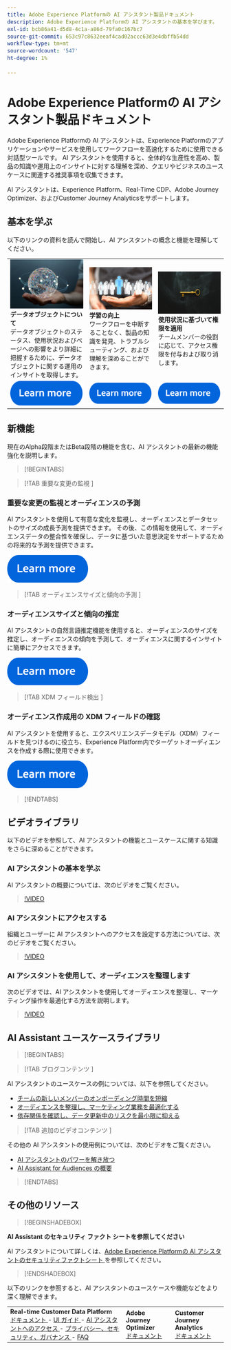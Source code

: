 ```yaml
---
title: Adobe Experience Platformの AI アシスタント製品ドキュメント
description: Adobe Experience Platformの AI アシスタントの基本を学びます。
exl-id: bcb86a41-d5d8-4c1a-a86d-79fa0c167bc7
source-git-commit: 653c97c8632eeaf4cad02accc63d3e4dbffb54dd
workflow-type: tm+mt
source-wordcount: '547'
ht-degree: 1%

---
```


# Adobe Experience Platformの AI アシスタント製品ドキュメント

Adobe Experience Platformの AI アシスタントは、Experience Platformのアプリケーションやサービスを使用してワークフローを高速化するために使用できる対話型ツールです。 AI アシスタントを使用すると、全体的な生産性を高め、製品の知識や運用上のインサイトに対する理解を深め、クエリやビジネスのユースケースに関連する推奨事項を収集できます。

AI アシスタントは、Experience Platform、Real-Time CDP、Adobe Journey Optimizer、およびCustomer Journey Analyticsをサポートします。

## 基本を学ぶ

以下のリンクの資料を読んで開始し、AI アシスタントの概念と機能を理解してください。

<table style="table-layout:fixed">
  <tr style="border: 0;">
    <td>
    <a href="./home.md#operational-insights"><img src="./assets/landing/ai-get-started.png" style="width:" 100%;max-height: 100%"></a>
    <div><strong> データオブジェクトについて </strong><br/> データオブジェクトのステータス、使用状況およびページへの影響をより詳細に把握するために、データオブジェクトに関する運用のインサイトを取得します。</div>
    </td>
    <td>
    <a href="./home.md#product-knowledge"><img src="./assets/landing/ai-audience.png" style="width:" 100%;max-height: 100%"></a>
    <div><strong> 学習の向上 </strong><br/> ワークフローを中断することなく、製品の知識を発見、トラブルシューティング、および理解を深めることができます。</div>
    </td>
    <td>
    <a href="./access.md"><img src="./assets/landing/ai-access.png" style="width:" 100%;max-height: 100%"></a>
    <div><strong> 使用状況に基づいて権限を適用 </strong><br/> チームメンバーの役割に応じて、アクセス権限を付与および取り消します。</div>
    </td>
  </tr>
  <tr style="border: 0;">
    <td align="center"><a href="./home.md"><img src="../rtcdp/assets/do-not-localize/learn-more-button.svg"></a></td>
    <td align="center"><a href="./home.md#product-knowledge"><img src="../rtcdp/assets/do-not-localize/learn-more-button.svg"></a></td>
    <td align="center"><a href="./access.md"><img src="../rtcdp/assets/do-not-localize/learn-more-button.svg"></a></td>
    </tr>
</table>


## 新機能

現在のAlpha段階またはBeta段階の機能を含む、AI アシスタントの最新の機能強化を説明します。

>[!BEGINTABS]

>[!TAB  重要な変更の監視 ]

### 重要な変更の監視とオーディエンスの予測

AI アシスタントを使用して有意な変化を監視し、オーディエンスとデータセットのサイズの成長予測を提供できます。 その後、この情報を使用して、オーディエンスデータの整合性を確保し、データに基づいた意思決定をサポートするための将来的な予測を提供できます。

[![画像](../rtcdp/assets/do-not-localize/learn-more-button.svg)](./new-features/audience-forecasting.md)

>[!TAB  オーディエンスサイズと傾向の予測 ]

### オーディエンスサイズと傾向の推定

AI アシスタントの自然言語推定機能を使用すると、オーディエンスのサイズを推定し、オーディエンスの傾向を予測して、オーディエンスに関するインサイトに簡単にアクセスできます。

[![画像](../rtcdp/assets/do-not-localize/learn-more-button.svg)](./new-features/natural-language.md)

>[!TAB XDM フィールド検出 ]

### オーディエンス作成用の XDM フィールドの確認

AI アシスタントを使用すると、エクスペリエンスデータモデル（XDM）フィールドを見つけるのに役立ち、Experience Platform内でターゲットオーディエンスを作成する際に使用できます。

[![画像](../rtcdp/assets/do-not-localize/learn-more-button.svg)](./new-features/xdm-field-discovery.md)

>[!ENDTABS]

## ビデオライブラリ

以下のビデオを参照して、AI アシスタントの機能とユースケースに関する知識をさらに深めることができます。

### AI アシスタントの基本を学ぶ

AI アシスタントの概要については、次のビデオをご覧ください。

>[!VIDEO](https://video.tv.adobe.com/v/3429845?learn=on)

### AI アシスタントにアクセスする

組織とユーザーに AI アシスタントへのアクセスを設定する方法については、次のビデオをご覧ください。

>[!VIDEO](https://video.tv.adobe.com/v/3436470/?learn=on)

### AI アシスタントを使用して、オーディエンスを整理します

次のビデオでは、AI アシスタントを使用してオーディエンスを整理し、マーケティング操作を最適化する方法を説明します。

>[!VIDEO](https://video.tv.adobe.com/v/3435532?learn=on)

## AI Assistant ユースケースライブラリ

>[!BEGINTABS]

>[!TAB  ブログコンテンツ ]

AI アシスタントのユースケースの例については、以下を参照してください。

* [ チームの新しいメンバーのオンボーディング時間を短縮 ](https://experienceleaguecommunities.adobe.com/t5/adobe-experience-platform-blogs/onboard-new-team-members-in-less-than-half-the-time-with-ai/ba-p/706153)
* [ オーディエンスを整理し、マーケティング業務を最適化する ](https://experienceleaguecommunities.adobe.com/t5/adobe-experience-platform-blogs/ai-assistant-helps-optimize-marketing-operations-by-de/ba-p/696002)
* [ 依存関係を確認し、データ更新中のリスクを最小限に抑える ](https://experienceleaguecommunities.adobe.com/t5/adobe-experience-platform-blogs/ai-assistant-minimizes-risk-during-data-updates-by-checking/ba-p/713364)

>[!TAB  追加のビデオコンテンツ ]

その他の AI アシスタントの使用例については、次のビデオをご覧ください。

* [AI アシスタントのパワーを解き放つ ](https://www.youtube.com/watch?v=J48CNmcV7wc)
* [AI Assistant for Audiences の概要 ](https://www.youtube.com/live/DYsyii7ldck)

>[!ENDTABS]

## その他のリソース

>[!BEGINSHADEBOX]

**AI Assistant のセキュリティ ファクト シートを参照してください**

AI アシスタントについて詳しくは、[Adobe Experience Platformの AI アシスタントのセキュリティファクトシート ](https://www.adobe.com/content/dam/cc/en/trust-center/ungated/whitepapers/experience-cloud/adobe-ai-assistant-in-aep-security-fact-sheet.pdf) を参照してください。

>[!ENDSHADEBOX]

以下のリンクを参照すると、AI アシスタントのユースケースや機能などをより深く理解できます。

<table style="table-layout:fixed"><tr style="border: 0;">
<td><strong>Real-time Customer Data Platform</strong><br/>
<a href="./home.md" target="_blank"> ドキュメント </a> - <a href="./ui-guide.md" target="_blank">UI ガイド </a> - <a href="./access.md" target="_blank">AI アシスタントへのアクセス </a> - <a href="./privacy.md" target="_blank"> プライバシー、セキュリティ、ガバナンス </a> - <a href="./faq.md" target="_blank">FAQ</a>
</td>
<td><strong>Adobe Journey Optimizer</strong><br/>
<a href="https://experienceleague.adobe.com/en/docs/journey-optimizer/using/get-started/ai-assistant" target="_blank"> ドキュメント </a>
</td>
<td><strong>Customer Journey Analytics</strong><br/>
<a href="https://experienceleague.adobe.com/en/docs/analytics-platform/using/ai-assistant" target="_blank"> ドキュメント </a>
</td>
</tr></table>

